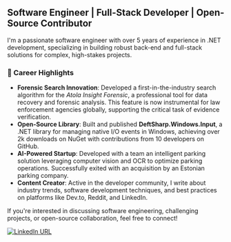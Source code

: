 ## Software Engineer | Full-Stack Developer | Open-Source Contributor

I'm a passionate software engineer with over 5 years of experience in .NET development, specializing in building robust back-end and full-stack solutions for complex, high-stakes projects.

### 🌟 Career Highlights
- **Forensic Search Innovation**: Developed a first-in-the-industry search algorithm for the *Atola Insight Forensic*, a professional tool for data recovery and forensic analysis. This feature is now instrumental for law enforcement agencies globally, supporting the critical task of evidence verification.
- **Open-Source Library**: Built and published **DeftSharp.Windows.Input**, a .NET library for managing native I/O events in Windows, achieving over 2k downloads on NuGet with contributions from 10 developers on GitHub.
- **AI-Powered Startup**: Developed with a team an intelligent parking solution leveraging computer vision and OCR to optimize parking operations. Successfully exited with an acquisition by an Estonian parking company.
- **Content Creator**: Active in the developer community, I write about industry trends, software development techniques, and best practices on platforms like Dev.to, Reddit, and LinkedIn.

If you're interested in discussing software engineering, challenging projects, or open-source collaboration, feel free to connect!

[![LinkedIn URL](https://img.shields.io/badge/LinkedIn-Connect-blue?logo=linkedin&style=for-the-badge)](https://www.linkedin.com/in/empiree)
